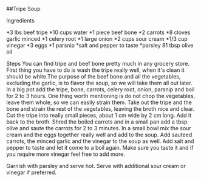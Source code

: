 ##Tripe Soup

Ingredients


*3 lbs beef tripe
*10 cups water
*1 piece beef bone
*2 carrots
*8 cloves garlic minced
*1 celery root
*1 large onion
*2 cups sour cream
*1/3 cup vinegar
*3 eggs
*1 parsnip
*salt and pepper to taste
*parsley
81 tbsp olive oil

Steps
You can find tripe and beef bone pretty much in any grocery store. First thing you have to do is wash the tripe really well, when it's clean it should be white.The purpose of the beef bone and all the vegetables, excluding the garlic, is to flavor the soup, so we will take them all out later.
In a big pot add the tripe, bone, carrots, celery root, onion, parsnip and boil for 2 to 3 hours. One thing worth mentioning is do not chop the vegetables, leave them whole, so we can easily strain them.
Take out the tripe and the bone and strain the rest of the vegetables, leaving the broth nice and clear. Cut the tripe into really small pieces, about 1 cm wide by 2 cm long. Add it back to the broth.
Shred the boiled carrots and in a small pan add a tbsp olive and saute the carrots for 2 to 3 minutes.
In a small bowl mix the sour cream and the eggs together really well and add to the soup. Add sauteed carrots, the minced garlic and the vinegar to the soup as well. Add salt and pepper to taste and let it come to a boil again. Make sure you taste it and if you require more vinegar feel free to add more.

Garnish with parsley and serve hot. Serve with additional sour cream or vinegar if preferred.
